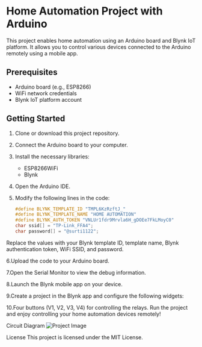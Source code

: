 # Home Automation Project with Arduino

This project enables home automation using an Arduino board and Blynk IoT platform. It allows you to control various devices connected to the Arduino remotely using a mobile app.

## Prerequisites

- Arduino board (e.g., ESP8266)
- WiFi network credentials
- Blynk IoT platform account

## Getting Started

1. Clone or download this project repository.

2. Connect the Arduino board to your computer.

3. Install the necessary libraries:
   - ESP8266WiFi
   - Blynk

4. Open the Arduino IDE.

5. Modify the following lines in the code:

   ```cpp
   #define BLYNK_TEMPLATE_ID "TMPL6KzRzftJ_"
   #define BLYNK_TEMPLATE_NAME "HOME AUTOMATION"
   #define BLYNK_AUTH_TOKEN "VNLUr1fdr9Mrvla6H_gDOEe7FkLMoyC0"
   char ssid[] = "TP-Link_FFA4";
   char password[] = "@surti1122";
Replace the values with your Blynk template ID, template name, Blynk authentication token, WiFi SSID, and password.

6.Upload the code to your Arduino board.

7.Open the Serial Monitor to view the debug information.

8.Launch the Blynk mobile app on your device.

9.Create a project in the Blynk app and configure the following widgets:

10.Four buttons (V1, V2, V3, V4) for controlling the relays.
Run the project and enjoy controlling your home automation devices remotely!

Circuit Diagram
![Project Image](https://github.com/MuhammadTahaMustafa-06/HOME-AUTOMATION-NODE-MCU/blob/33700fe7ee20d474614314be27a09edb1b3e4ac5/Home%20Automation.jpg)

License
This project is licensed under the MIT License.
